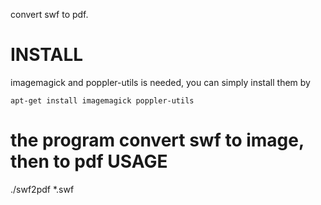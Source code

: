 convert swf to pdf.

INSTALL
=========
imagemagick and poppler-utils is needed, you can simply install them by 
```
apt-get install imagemagick poppler-utils
```
the program convert swf to image, then to pdf
USAGE
=========
./swf2pdf *.swf
